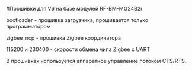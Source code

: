 #Прошивки для V6 на базе модулей RF-BM-MG24B2i

bootloader - прошивка загрузчика, прошивается только программатором

zigbee_ncp - прошивка Zigbee координатора 

115200 и 230400 - скорости обмена чипа Zigbee с UART

В прошивках используется аппаратное управление потоком CTS/RTS.

